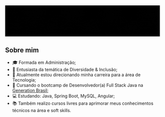 <div align="center">
  
  ![Gif](https://github.com/deniseanjos/deniseanjos/blob/main/DeniseAnjosGIF.gif?raw=true "Cabeçalho do Perfil - Denise Anjos - Sejam bem-vindes ao meu GitHub")
  
</div>

## Sobre mim

- :mortar_board: Formada em Administração;
- :rainbow: Entusiasta da temática de Diversidade & Inclusão;
- :dart: Atualmente estou direcionando minha carreira para a área de Tecnologia;
- :pushpin: Cursando o bootcamp de Desenvolvedor(a) Full Stack Java na [Generation Brasil](https://brazil.generation.org);
- :computer: Estudando: Java, Spring Boot, MySQL, Angular;
- :books: Também realizo cursos livres para aprimorar meus conhecimentos técnicos na área e soft skills.

<!--
## Contato
[![Linkedin Badge](https://img.shields.io/badge/-LinkedIn-0e76a8?style=flat-square&logo=Linkedin&logoColor=white)](https://www.linkedin.com/in/deniseanjos)

**deniseanjos/deniseanjos** is a ✨ _special_ ✨ repository because its `README.md` (this file) appears on your GitHub profile.

Here are some ideas to get you started:

- 🔭 I’m currently working on ...
- 🌱 I’m currently learning ...
- 👯 I’m looking to collaborate on ...
- 🤔 I’m looking for help with ...
- 💬 Ask me about ...
- 📫 How to reach me: ...
- 😄 Pronouns: ...
- ⚡ Fun fact: ...
-->
